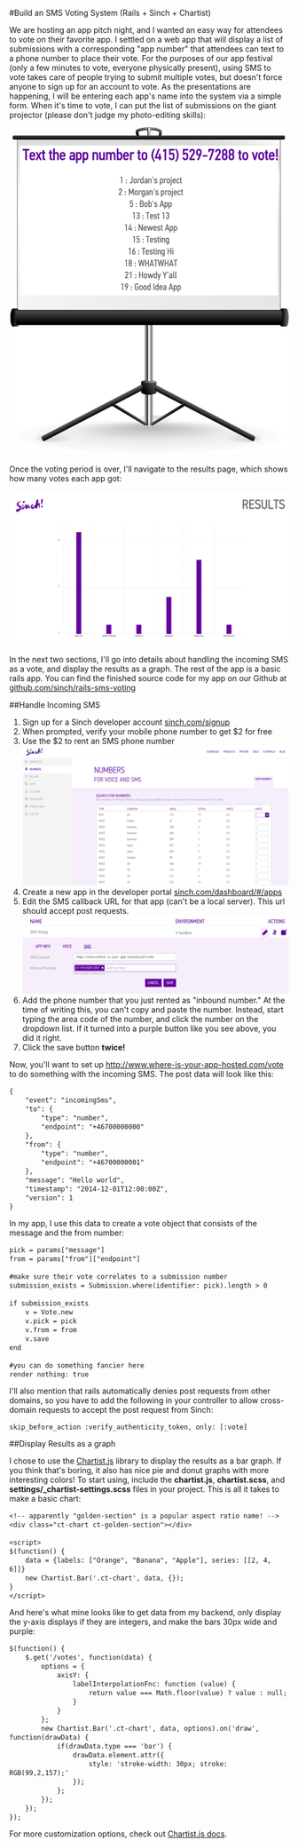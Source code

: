 #Build an SMS Voting System (Rails + Sinch + Chartist)

We are hosting an app pitch night, and I wanted an easy way for attendees to vote on their favorite app. I settled on a web app that will display a list of submissions with a corresponding "app number" that attendees can text to a phone number to place their vote. For the purposes of our app festival (only a few minutes to vote, everyone physically present), using SMS to vote takes care of people trying to submit multiple votes, but doesn't force anyone to sign up for an account to vote. As the presentations are happening, I will be entering each app's name into the system via a simple form. When it's time to vote, I can put the list of submissions on the giant projector (please don't judge my photo-editing skills):

![screenshot of submissions page](images/submissions.png)

Once the voting period is over, I'll navigate to the results page, which shows how many votes each app got:

![screenshot of results](images/results.png)

In the next two sections, I'll go into details about handling the incoming SMS as a vote, and display the results as a graph. The rest of the app is a basic rails app. You can find the finished source code for my app on our Github at [github.com/sinch/rails-sms-voting](https://github.com/sinch/rails-sms-voting)

##Handle Incoming SMS

1. Sign up for a Sinch developer account [sinch.com/signup](https://www.sinch.com/signup)
2. When prompted, verify your mobile phone number to get $2 for free
3. Use the $2 to rent an SMS phone number
![screenshot of number rental in developer portal](images/rent-number.png)
4. Create a new app in the developer portal [sinch.com/dashboard/#/apps](https://www.sinch.com/dashboard/#/apps)
5. Edit the SMS callback URL for that app (can't be a local server). This url should accept post requests.
![screenshot of setting sms callback url in developer portal](images/callback-url.png)
6. Add the phone number that you just rented as "inbound number." At the time of writing this, you can't copy and paste the number. Instead, start typing the area code of the number, and click the number on the dropdown list. If it turned into a purple button like you see above, you did it right.
7. Click the save button **twice!**

Now, you'll want to set up http://www.where-is-your-app-hosted.com/vote to do something with the incoming SMS. The post data will look like this:
    
    {
        "event": "incomingSms",
        "to": {
            "type": "number",
            "endpoint": "+46700000000"
        },
        "from": {
            "type": "number",
            "endpoint": "+46700000001"
        },
        "message": "Hello world",
        "timestamp": "2014-12-01T12:00:00Z",
        "version": 1
    }

In my app, I use this data to create a vote object that consists of the message and the from number:

    pick = params["message"]
    from = params["from"]["endpoint"]
    
    #make sure their vote correlates to a submission number
    submission_exists = Submission.where(identifier: pick).length > 0
    
    if submission_exists
    	v = Vote.new
    	v.pick = pick
    	v.from = from
    	v.save
    end
    
    #you can do something fancier here
    render nothing: true
    
    
I'll also mention that rails automatically denies post requests from other domains, so you have to add the following in your controller to allow cross-domain requests to accept the post request from Sinch:

    skip_before_action :verify_authenticity_token, only: [:vote]

##Display Results as a graph

I chose to use the [Chartist.js](http://gionkunz.github.io/chartist-js/) library to display the results as a bar graph. If you think that's boring, it also has nice pie and donut graphs with more interesting colors! To start using, include the **chartist.js**, **chartist.scss**, and **settings/_chartist-settings.scss** files in your project. This is all it takes to make a basic chart:

    <!-- apparently "golden-section" is a popular aspect ratio name! -->
    <div class="ct-chart ct-golden-section"></div>

    <script>
    $(function() {
        data = {labels: ["Orange", "Banana", "Apple"], series: [[2, 4, 6]]}
        new Chartist.Bar('.ct-chart', data, {});
    }
    </script>
    
And here's what mine looks like to get data from my backend, only display the y-axis displays if they are integers, and make the bars 30px wide and purple:

    $(function() {
    	$.get('/votes', function(data) {
    		options = {
    			axisY: {
    				labelInterpolationFnc: function (value) {
    	    			return value === Math.floor(value) ? value : null;
    				}
    			}
    		};
    		new Chartist.Bar('.ct-chart', data, options).on('draw', function(drawData) {
    			if(drawData.type === 'bar') {
    				drawData.element.attr({
    				  	style: 'stroke-width: 30px; stroke: RGB(99,2,157);'
    				});
    			};
    		});
    	});
    });
    
For more customization options, check out [Chartist.js docs](http://gionkunz.github.io/chartist-js/api-documentation.html).    
    
    
    
    
    
